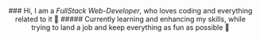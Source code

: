 <div align="center">
### Hi, I am a <em>FullStack Web-Developer</em>, who loves coding and everything related to it 👀
##### Currently learning and enhancing my skills, while trying to land a job and keep everything as fun as possible 💃
</div>
<!--
**ValeriiRuchko/ValeriiRuchko** is a ✨ _special_ ✨ repository because its `README.md` (this file) appears on your GitHub profile.

Here are some ideas to get you started:

- 🔭 I’m currently working on ...
- 🌱 I’m currently learning ...
- 👯 I’m looking to collaborate on ...
- 🤔 I’m looking for help with ...
- 💬 Ask me about ...
- 📫 How to reach me: ...
- 😄 Pronouns: ...
- ⚡ Fun fact: ...
-->

